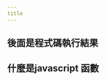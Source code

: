 ```yaml
---
title
---
```


<script>
console.log("我是主控台")
document.write ("我是HTML文件")
</script>
## 後面是程式碼執行結果



<script>
console.log("我是主控台")
document.write ("我是HTML文件")
</script>

## 什麼是javascript 函數

<script>
function print()
{
message = "HELLO cat"
console.log(message)
}
function print1()
{
message = "HELLO 1"
console.log(message)
}
function print2()
{
message = "HELLO 2"
console.log(message)
}
</script>
<script>
function add1(arg1)
   {result = arg1+1
   return(result)
}
</script>

